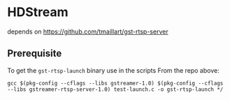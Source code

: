 # HDStream

depends on https://github.com/tmaillart/gst-rtsp-server

## Prerequisite
To get the `gst-rtsp-launch` binary use in the scripts
From the repo above:
```
gcc $(pkg-config --cflags --libs gstreamer-1.0) $(pkg-config --cflags --libs gstreamer-rtsp-server-1.0) test-launch.c -o gst-rtsp-launch */
```
